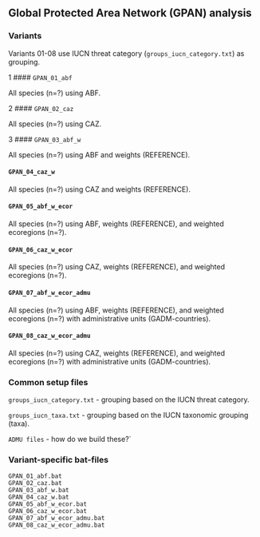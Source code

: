 ## Global Protected Area Network (GPAN) analysis

### Variants

Variants 01-08 use IUCN threat category (`groups_iucn_category.txt`) as grouping.

1 #### `GPAN_01_abf`

All species (n=?) using ABF.

2 #### `GPAN_02_caz`

All species (n=?) using CAZ.

3 #### `GPAN_03_abf_w`

All species (n=?) using ABF and weights (REFERENCE).

#### `GPAN_04_caz_w`

All species (n=?) using CAZ and weights (REFERENCE).

#### `GPAN_05_abf_w_ecor`

All species (n=?) using ABF, weights (REFERENCE), and weighted ecoregions (n=?).

#### `GPAN_06_caz_w_ecor`

All species (n=?) using CAZ, weights (REFERENCE), and weighted ecoregions (n=?).

#### `GPAN_07_abf_w_ecor_admu`

All species (n=?) using ABF, weights (REFERENCE), and weighted ecoregions (n=?) with administrative units (GADM-countries).

#### `GPAN_08_caz_w_ecor_admu`

All species (n=?) using CAZ, weights (REFERENCE), and weighted ecoregions (n=?) with administrative units (GADM-countries).

### Common setup files

`groups_iucn_category.txt` - grouping based on the IUCN threat category.  

`groups_iucn_taxa.txt` - grouping based on the IUCN taxonomic grouping (taxa).  

`ADMU files` - how do we build these?` 

### Variant-specific bat-files

`GPAN_01_abf.bat`  
`GPAN_02_caz.bat`  
`GPAN_03_abf_w.bat`  
`GPAN_04_caz_w.bat`  
`GPAN_05_abf_w_ecor.bat`  
`GPAN_06_caz_w_ecor.bat`  
`GPAN_07_abf_w_ecor_admu.bat`  
`GPAN_08_caz_w_ecor_admu.bat`  

